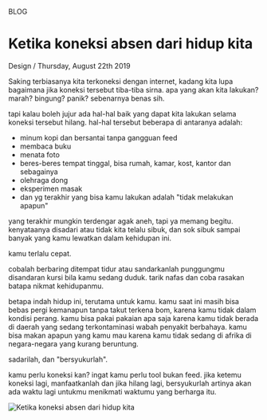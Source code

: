 <p class="type">BLOG</p>

# Ketika koneksi absen dari hidup kita

<p class="meta">Design  /  Thursday, August 22th 2019</p>

Saking terbiasanya kita terkoneksi dengan internet, kadang kita lupa bagaimana jika koneksi tersebut tiba-tiba sirna. apa yang akan kita lakukan?
marah? bingung? panik? sebenarnya benas sih.

tapi kalau boleh jujur ada hal-hal baik yang dapat kita lakukan selama koneksi tersebut hilang. hal-hal tersebut beberapa di antaranya adalah:

* minum kopi dan bersantai tanpa gangguan feed
* membaca buku
* menata foto
* beres-beres tempat tinggal, bisa rumah, kamar, kost, kantor dan sebagainya
* olehraga dong
* eksperimen masak
* dan yg terakhir yang bisa kamu lakukan adalah "tidak melakukan apapun"

yang terakhir mungkin terdengar agak aneh, tapi ya memang begitu. kenyataanya disadari atau tidak kita telalu sibuk, dan sok sibuk sampai banyak yang kamu lewatkan dalam kehidupan ini.

kamu terlalu cepat.

cobalah berbaring ditempat tidur atau sandarkanlah punggungmu disandaran kursi bila kamu sedang duduk. tarik nafas dan coba rasakan batapa nikmat kehidupanmu.

betapa indah hidup ini, terutama untuk kamu. kamu saat ini masih bisa bebas pergi kemanapun tanpa takut terkena bom, karena kamu tidak dalam kondisi perang. kamu bisa pakai pakaian apa saja karena kamu tidak berada di daerah yang sedang terkontaminasi wabah penyakit berbahaya. kamu bisa makan apapun yang kamu mau karena kamu tidak sedang di afrika di negara-negara yang kurang beruntung.

sadarilah, dan "bersyukurlah".

kamu perlu koneksi kan? ingat kamu perlu tool bukan feed. jika ketemu koneksi lagi, manfaatkanlah dan jika hilang lagi, bersyukurlah artinya akan ada waktu lagi untukmu menikmati waktumu yang berharga itu.

![Ketika koneksi absen dari hidup kita](https://farooq-agent.web.app/assets/images/blog/large/ketika-koneksi-absen-dari-hidup-kita.jpg)
